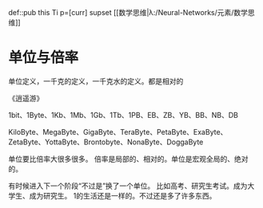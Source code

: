 def::pub this Ti p=[curr] supset [[数学思维|λ:/Neural-Networks/元素/数学思维]]

# 单位与倍率

单位定义，一千克的定义，一千克水的定义。都是相对的

《逍遥游》

1bit、1Byte、1Kb、1Mb、1Gb、1Tb、1PB、EB、ZB、YB、BB、NB、DB

KiloByte、MegaByte、GigaByte、TeraByte、PetaByte、ExaByte、ZetaByte、YottaByte、Brontobyte、NonaByte、DoggaByte

单位要比倍率大很多很多。
倍率是局部的、相对的。单位是宏观全局的、绝对的。

有时候进入下一个阶段“不过是”换了一个单位。
比如高考、研究生考试。成为大学生、成为研究生。
1的生活还是一样的。不过还是多了许多东西。